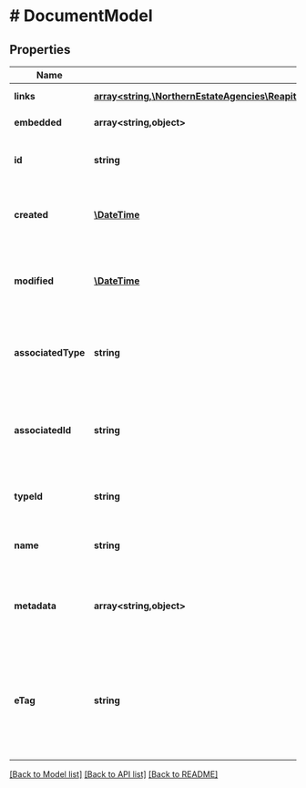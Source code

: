 # # DocumentModel

## Properties

Name | Type | Description | Notes
------------ | ------------- | ------------- | -------------
**links** | [**array<string,\NorthernEstateAgencies\ReapitFoundationsClient\Model\InlineResponse200Links>**](InlineResponse200Links.md) |  | [optional] [readonly]
**embedded** | **array<string,object>** |  | [optional] [readonly]
**id** | **string** | The unique identifier of the document | [optional]
**created** | [**\DateTime**](\DateTime.md) | The date and time when the document was created | [optional]
**modified** | [**\DateTime**](\DateTime.md) | The date and time when the document was last modified | [optional]
**associatedType** | **string** | The type of entity that the document is associated with | [optional]
**associatedId** | **string** | The unique identifier of the entity that the document is associated with | [optional]
**typeId** | **string** | The unique identifier of the type of document | [optional]
**name** | **string** | The filename of the document | [optional]
**metadata** | **array<string,object>** | App specific metadata that has been set against the document | [optional]
**eTag** | **string** | The ETag for the current version of the document. Used for managing update concurrency | [optional] [readonly]

[[Back to Model list]](../../README.md#models) [[Back to API list]](../../README.md#endpoints) [[Back to README]](../../README.md)
